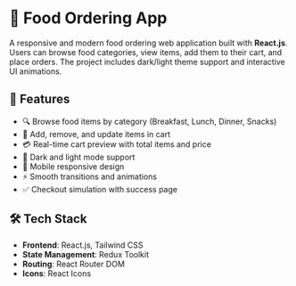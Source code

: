 # 🍔 Food Ordering App

A responsive and modern food ordering web application built with **React.js**. Users can browse food categories, view items, add them to their cart, and place orders. The project includes dark/light theme support and interactive UI animations.

## 🚀 Features

- 🔍 Browse food items by category (Breakfast, Lunch, Dinner, Snacks)
- 🛒 Add, remove, and update items in cart
- 💳 Real-time cart preview with total items and price
- 🎨 Dark and light mode support
- 📱 Mobile responsive design
- ⚡ Smooth transitions and animations
- ✅ Checkout simulation with success page

## 🛠️ Tech Stack

- **Frontend**: React.js, Tailwind CSS
- **State Management**: Redux Toolkit
- **Routing**: React Router DOM
- **Icons**: React Icons
